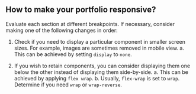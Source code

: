 ## How to make your portfolio responsive?

Evaluate each section at different breakpoints. If necessary, consider making one of the following changes in order:

1. Check if you need to display a particular component in smaller screen sizes. For example, images are sometimes removed in mobile view.
   a. This can be achieved by setting `display` to `none`.

2. If you wish to retain components, you can consider displaying them one below the other instead of displaying them side-by-side.
   a. This can be achieved by applying `flex wrap`.
   b. Usually, `flex-wrap` is set to `wrap`. Determine if you need `wrap` or `wrap-reverse`.